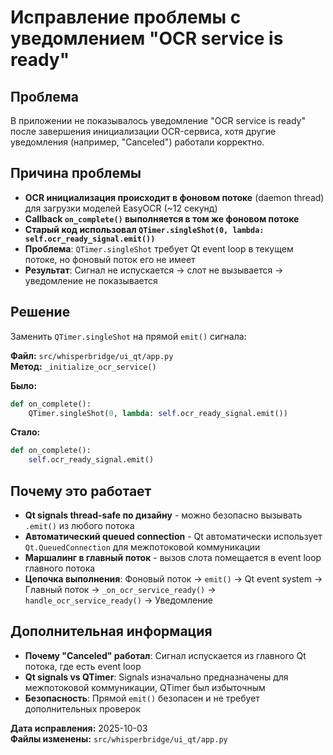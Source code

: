 # Исправление проблемы с уведомлением "OCR service is ready"

## Проблема
В приложении не показывалось уведомление "OCR service is ready" после завершения инициализации OCR-сервиса, хотя другие уведомления (например, "Canceled") работали корректно.

## Причина проблемы
- **OCR инициализация происходит в фоновом потоке** (daemon thread) для загрузки моделей EasyOCR (~12 секунд)
- **Callback `on_complete()` выполняется в том же фоновом потоке**
- **Старый код использовал `QTimer.singleShot(0, lambda: self.ocr_ready_signal.emit())`**
- **Проблема**: `QTimer.singleShot` требует Qt event loop в текущем потоке, но фоновый поток его не имеет
- **Результат**: Сигнал не испускается → слот не вызывается → уведомление не показывается

## Решение
Заменить `QTimer.singleShot` на прямой `emit()` сигнала:

**Файл:** `src/whisperbridge/ui_qt/app.py`  
**Метод:** `_initialize_ocr_service()`

**Было:**
```python
def on_complete():
    QTimer.singleShot(0, lambda: self.ocr_ready_signal.emit())
```

**Стало:**
```python
def on_complete():
    self.ocr_ready_signal.emit()
```

## Почему это работает
- **Qt signals thread-safe по дизайну** - можно безопасно вызывать `.emit()` из любого потока
- **Автоматический queued connection** - Qt автоматически использует `Qt.QueuedConnection` для межпотоковой коммуникации
- **Маршалинг в главный поток** - вызов слота помещается в event loop главного потока
- **Цепочка выполнения**: Фоновый поток → `emit()` → Qt event system → Главный поток → `_on_ocr_service_ready()` → `handle_ocr_service_ready()` → Уведомление


## Дополнительная информация
- **Почему "Canceled" работал**: Сигнал испускается из главного Qt потока, где есть event loop
- **Qt signals vs QTimer**: Signals изначально предназначены для межпотоковой коммуникации, QTimer был избыточным
- **Безопасность**: Прямой `emit()` безопасен и не требует дополнительных проверок

**Дата исправления:** 2025-10-03  
**Файлы изменены:** `src/whisperbridge/ui_qt/app.py`